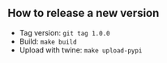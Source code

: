 ## How to release a new version

- Tag version: `git tag 1.0.0`
- Build: `make build`
- Upload with twine: `make upload-pypi`
